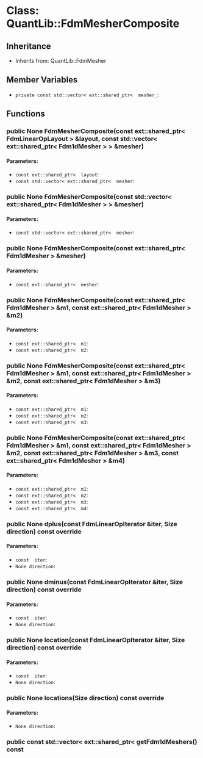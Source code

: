 # Class: QuantLib::FdmMesherComposite

## Inheritance
- Inherits from: QuantLib::FdmMesher

## Member Variables
- `private const std::vector< ext::shared_ptr<  mesher_`: 

## Functions
### public None FdmMesherComposite(const ext::shared_ptr< FdmLinearOpLayout > &layout, const std::vector< ext::shared_ptr< Fdm1dMesher > > &mesher)

#### Parameters:
- `const ext::shared_ptr<  layout`: 
- `const std::vector< ext::shared_ptr<  mesher`: 

### public None FdmMesherComposite(const std::vector< ext::shared_ptr< Fdm1dMesher > > &mesher)

#### Parameters:
- `const std::vector< ext::shared_ptr<  mesher`: 

### public None FdmMesherComposite(const ext::shared_ptr< Fdm1dMesher > &mesher)

#### Parameters:
- `const ext::shared_ptr<  mesher`: 

### public None FdmMesherComposite(const ext::shared_ptr< Fdm1dMesher > &m1, const ext::shared_ptr< Fdm1dMesher > &m2)

#### Parameters:
- `const ext::shared_ptr<  m1`: 
- `const ext::shared_ptr<  m2`: 

### public None FdmMesherComposite(const ext::shared_ptr< Fdm1dMesher > &m1, const ext::shared_ptr< Fdm1dMesher > &m2, const ext::shared_ptr< Fdm1dMesher > &m3)

#### Parameters:
- `const ext::shared_ptr<  m1`: 
- `const ext::shared_ptr<  m2`: 
- `const ext::shared_ptr<  m3`: 

### public None FdmMesherComposite(const ext::shared_ptr< Fdm1dMesher > &m1, const ext::shared_ptr< Fdm1dMesher > &m2, const ext::shared_ptr< Fdm1dMesher > &m3, const ext::shared_ptr< Fdm1dMesher > &m4)

#### Parameters:
- `const ext::shared_ptr<  m1`: 
- `const ext::shared_ptr<  m2`: 
- `const ext::shared_ptr<  m3`: 
- `const ext::shared_ptr<  m4`: 

### public None dplus(const FdmLinearOpIterator &iter, Size direction) const override

#### Parameters:
- `const  iter`: 
- `None direction`: 

### public None dminus(const FdmLinearOpIterator &iter, Size direction) const override

#### Parameters:
- `const  iter`: 
- `None direction`: 

### public None location(const FdmLinearOpIterator &iter, Size direction) const override

#### Parameters:
- `const  iter`: 
- `None direction`: 

### public None locations(Size direction) const override

#### Parameters:
- `None direction`: 

### public const std::vector< ext::shared_ptr<  getFdm1dMeshers() const


